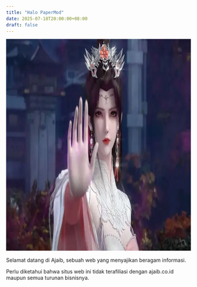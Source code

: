 ```yaml
---
title: "Halo PaperMod"
date: 2025-07-18T20:00:00+08:00
draft: false
---
```


<img alt="Liu Mei" height="576" src="/images/liu-mei.webp" width="720">

Selamat datang di Ajaib, sebuah web yang menyajikan beragam informasi.

Perlu diketahui bahwa situs web ini tidak terafiliasi dengan ajaib.co.id maupun semua turunan bisnisnya.

